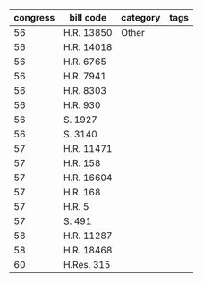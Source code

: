 | **congress** | **bill code** | **category** | **tags** |
| ------------ | ------------- | ------------ | -------- |
| 56           | H.R. 13850    | Other        |          |
| 56           | H.R. 14018    |              |          |
| 56           | H.R. 6765     |              |          |
| 56           | H.R. 7941     |              |          |
| 56           | H.R. 8303     |              |          |
| 56           | H.R. 930      |              |          |
| 56           | S. 1927       |              |          |
| 56           | S. 3140       |              |          |
| 57           | H.R. 11471    |              |          |
| 57           | H.R. 158      |              |          |
| 57           | H.R. 16604    |              |          |
| 57           | H.R. 168      |              |          |
| 57           | H.R. 5        |              |          |
| 57           | S. 491        |              |          |
| 58           | H.R. 11287    |              |          |
| 58           | H.R. 18468    |              |          |
| 60           | H.Res. 315    |              |          |
